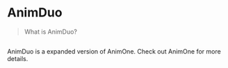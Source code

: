 # AnimDuo
>What is AnimDuo?
##
AnimDuo is a expanded version of AnimOne.
Check out AnimOne for more details.

